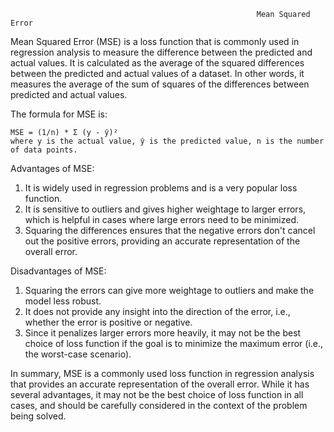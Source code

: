                                                            Mean Squared Error
Mean Squared Error (MSE) is a loss function that is commonly used in regression analysis to measure the difference between the predicted and actual values. It is calculated as the average of the squared differences between the predicted and actual values of a dataset. In other words, it measures the average of the sum of squares of the differences between predicted and actual values.

The formula for MSE is:

    MSE = (1/n) * Σ (y - ŷ)²
    where y is the actual value, ŷ is the predicted value, n is the number of data points.

Advantages of MSE:
1. It is widely used in regression problems and is a very popular loss function.
2. It is sensitive to outliers and gives higher weightage to larger errors, which is helpful in cases where large errors need to be minimized.
3. Squaring the differences ensures that the negative errors don't cancel out the positive errors, providing an accurate representation of the overall error.

Disadvantages of MSE:
1. Squaring the errors can give more weightage to outliers and make the model less robust.
2. It does not provide any insight into the direction of the error, i.e., whether the error is positive or negative.
3. Since it penalizes larger errors more heavily, it may not be the best choice of loss function if the goal is to minimize the maximum error (i.e., the worst-case scenario).

In summary, MSE is a commonly used loss function in regression analysis that provides an accurate representation of the overall error. While it has several advantages, it may not be the best choice of loss function in all cases, and should be carefully considered in the context of the problem being solved.
